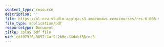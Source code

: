 ```yaml
---
content_type: resource
description: ''
file: https://ol-ocw-studio-app-qa.s3.amazonaws.com/courses/res-6-006-video-demonstrations-in-lasers-and-optics-spring-2008/cdf073f638574af92b0cb4dabf38cec3_SyEBd_VZXWQ.pdf
file_type: application/pdf
resourcetype: Document
title: 3play pdf file
uid: cdf073f6-3857-4af9-2b0c-b4dabf38cec3
---
```

